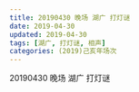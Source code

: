 ```yaml
---
title: 20190430 晚场 湖广 打灯谜
date: 2019-04-30
updated: 2019-04-30
tags: [湖广, 打灯谜, 相声]
categories: (2019)己亥年场次
---
```

20190430 晚场 湖广 打灯谜